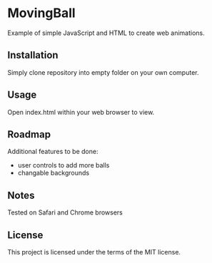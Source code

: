 # MovingBall

Example of simple JavaScript and HTML to create web animations. 



Installation
------------------------------------------------
Simply clone repository into empty folder on your own computer.

Usage
------------------------------------------------
Open index.html within your web browser to view.  


Roadmap
-------------------------------------------------
Additional features to be done: 
- user controls to add more balls
- changable backgrounds


Notes
----------------------------------------
Tested on Safari and Chrome browsers


License
----------------------------------------
This project is licensed under the terms of the MIT license.

